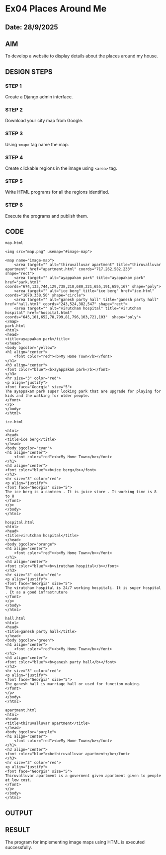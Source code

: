 # Ex04 Places Around Me
## Date: 28/9/2025

## AIM
To develop a website to display details about the places around my house.

## DESIGN STEPS

### STEP 1
Create a Django admin interface.

### STEP 2
Download your city map from Google.

### STEP 3
Using ```<map>``` tag name the map.

### STEP 4
Create clickable regions in the image using ```<area>``` tag.

### STEP 5
Write HTML programs for all the regions identified.

### STEP 6
Execute the programs and publish them.

## CODE
```
map.html

<img src="map.png" usemap="#image-map">

<map name="image-map">
    <area target="" alt="thiruvalluvar apartment" title="thiruvalluvar apartment" href="apartment.html" coords="717,262,582,233" shape="rect">
    <area target="" alt="ayappakam park" title="ayappakam park" href="park.html" coords="674,133,744,129,738,218,680,221,655,191,659,167" shape="poly">
    <area target="" alt="ice berg" title="ice berg" href="ice.html" coords="1070,338,50" shape="circle">
    <area target="" alt="ganesh party hall" title="ganesh party hall" href="hall.html" coords="243,524,382,547" shape="rect">
    <area target="" alt="virutcham hospital" title="virutcham hospital" href="hospital.html" coords="645,101,652,78,799,81,796,103,721,103"  shape="poly">
</map>
park.html
<html>
<head>
<title>ayappakam park</title>
</head>
<body bgcolor="yellow">
<h1 align="center">
    <font color="red"><b>My Home Town</b></font>
</h1>
<h3 align="center">
<font color="blue"><b>ayappakam park</b></font>
</h3>
<hr size="3" color="red">
<p align="justify">
<font face="Georgia" size="5">
The ayappakam park super looking park that are upgrade for playing for kids and the walking for older people.
</font>
</p>
</body>
</html>

ice.html

<html>
<head>
<title>ice berg</title>
</head>
<body bgcolor="cyan">
<h1 align="center">
    <font color="red"><b>My Home Town</b></font>
</h1>
<h3 align="center">
<font color="blue"><b>ice berg</b></font>
</h3>
<hr size="3" color="red">
<p align="justify">
<font face="Georgia" size="5">
The ice berg is a canteen . It is juice store . It working time is 8 to 8
</font>
</p>
</body>
</html>

hospital.html
<html>
<head>
<title>virutcham hospital</title>
</head>
<body bgcolor="orange">
<h1 align="center">
    <font color="red"><b>My Home Town</b></font>
</h1>
<h3 align="center">
<font color="blue"><b>virutcham hospital</b></font>
</h3>
<hr size="3" color="red">
<p align="justify">
<font face="Georgia" size="5">
The virutcham hospital is 24/7 working hospitali. It is super hospital . It as a good infrastruture
</font>
</p>
</body>
</html>

hall.html
<html>
<head>
<title>ganesh party hall</title>
</head>
<body bgcolor="green">
<h1 align="center">
    <font color="red"><b>My Home Town</b></font>
</h1>
<h3 align="center">
<font color="blue"><b>ganesh party hall</b></font>
</h3>
<hr size="3" color="red">
<p align="justify">
<font face="Georgia" size="5">
The ganesh hall is marriage hall or used for function making.  
</font>
</p>
</body>
</html>

apartment.html
<html>
<head>
<title>thiruvalluvar apartment</title>
</head>
<body bgcolor="purple">
<h1 align="center">
    <font color="red"><b>My Home Town</b></font>
</h1>
<h3 align="center">
<font color="blue"><b>thiruvalluvar apartment</b></font>
</h3>
<hr size="3" color="red">
<p align="justify">
<font face="Georgia" size="5">
Thiruvalluvar apartment is a goverment given apartment given to people at low cost.
</font>
</p>
</body>
</html>
```

## OUTPUT








## RESULT
The program for implementing image maps using HTML is executed successfully.
